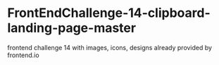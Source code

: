 # FrontEndChallenge-14-clipboard-landing-page-master
frontend challenge 14 with images, icons, designs already provided by frontend.io 
